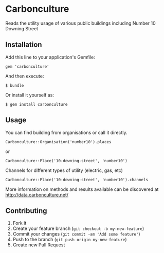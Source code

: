 # Carbonculture

Reads the utility usage of various public buildings including Number 10 Downing Street

## Installation

Add this line to your application's Gemfile:

    gem 'carbonculture'

And then execute:

    $ bundle

Or install it yourself as:

    $ gem install carbonculture

## Usage

You can find building from organisations or call it directly.

    Carbonculture::Organisation('number10').places
    
or

    Carbonculture::Place('10-downing-street', 'number10')
    
Channels for different types of utility (electric, gas, etc)

    Carbonculture::Place('10-downing-street', 'number10').channels
    
More information on methods and results available can be discovered at http://data.carbonculture.net/

## Contributing

1. Fork it
2. Create your feature branch (`git checkout -b my-new-feature`)
3. Commit your changes (`git commit -am 'Add some feature'`)
4. Push to the branch (`git push origin my-new-feature`)
5. Create new Pull Request
